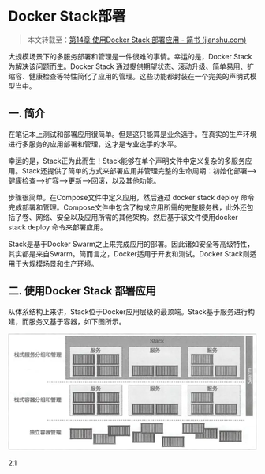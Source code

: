 # Docker Stack部署

> 本文转载至：[第14章 使用Docker Stack 部署应用 - 简书 (jianshu.com)](https://www.jianshu.com/p/3776a56bf629)

大规模场景下的多服务部署和管理是一件很难的事情。幸运的是，Docker Stack为解决该问题而生。Docker Stack 通过提供期望状态、滚动升级、简单易用、扩缩容、健康检查等特性简化了应用的管理。这些功能都封装在一个完美的声明式模型当中。

## 一. 简介

在笔记本上测试和部署应用很简单。但是这只能算是业余选手。在真实的生产环境进行多服务的应用部署和管理，这才是专业选手的水平。

幸运的是，Stack正为此而生！Stack能够在单个声明文件中定义复杂的多服务应用。Stack还提供了简单的方式来部署应用并管理完整的生命周期：初始化部署—>健康检查—>扩容—>更新—>回滚，以及其他功能。

步骤很简单。在Compose文件中定义应用，然后通过 docker stack deploy 命令完成部署和管理。Compose文件中包含了构成应用所需的完整服务栈，此外还包括了卷、网络、安全以及应用所需的其他架构。然后基于该文件使用docker stack deploy 命令来部署应用。

Stack是基于Docker Swarm之上来完成应用的部署。因此诸如安全等高级特性，其实都是来自Swarm。简而言之，Docker适用于开发和测试。Docker Stack则适用于大规模场景和生产环境。

## 二. 使用Docker Stack 部署应用

从体系结构上来讲，Stack位于Docker应用层级的最顶端。Stack基于服务进行构建，而服务又基于容器，如下图所示。

![](../images/55.png)

2.1 
